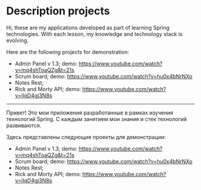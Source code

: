 # Description projects
Hi, these are my applications developed as part of learning Spring technologies.
With each lesson, my knowledge and technology stack is evolving.

Here are the following projects for demonstration:
- Admin Panel v 1.3; demo: https://www.youtube.com/watch?v=mq4shToaQZg&t=21s
- Scrum board; demo: https://www.youtube.com/watch?v=hu0x4bNrNXo
- Notes Rest;
- Rick and Morty API; demo: https://www.youtube.com/watch?v=jIqD4gj3N8s
---

Привет! Это мои приложения разработанные в рамках изучения технологий Spring.
С каждым занятием мои знания и стек технологий развиваются.

Здесь представлены следующие проекты для демонстрации:
- Admin Panel v 1.3; demo: https://www.youtube.com/watch?v=mq4shToaQZg&t=21s
- Scrum board; demo: https://www.youtube.com/watch?v=hu0x4bNrNXo
- Notes Rest;
- Rick and Morty API; demo: https://www.youtube.com/watch?v=jIqD4gj3N8s
